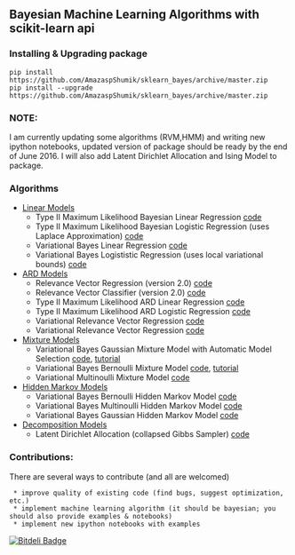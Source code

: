 ## Bayesian Machine Learning Algorithms with scikit-learn api


### Installing & Upgrading package

    pip install https://github.com/AmazaspShumik/sklearn_bayes/archive/master.zip
    pip install --upgrade https://github.com/AmazaspShumik/sklearn_bayes/archive/master.zip

### NOTE:
I am currently updating some algorithms (RVM,HMM) and writing new ipython notebooks, updated version of package should be ready by the end of June 2016. I will also add Latent Dirichlet Allocation and Ising Model to package.
   
### Algorithms
 
* [Linear Models](https://github.com/AmazaspShumik/sklearn-bayes/blob/master/skbayes/linear_models)
     * Type II Maximum Likelihood Bayesian Linear Regression [code](https://github.com/AmazaspShumik/sklearn-bayes/blob/master/skbayes/linear_models/bayesian_regression.py)
     * Type II Maximum Likelihood Bayesian Logistic Regression (uses Laplace Approximation)  [code](https://github.com/AmazaspShumik/sklearn-bayes/blob/master/skbayes/linear_models/bayesian_logistic.py)
     * Variational Bayes Linear Regression  [code](https://github.com/AmazaspShumik/sklearn-bayes/blob/master/skbayes/linear_models/variational_regression.py)
     * Variational Bayes Logististic Regression (uses local variational bounds) [code](https://github.com/AmazaspShumik/sklearn-bayes/blob/master/skbayes/linear_models/variational_logistic.py) 
* [ARD Models](https://github.com/AmazaspShumik/sklearn-bayes/tree/master/skbayes/rvm_ard_models)
     * Relevance Vector Regression (version 2.0) [code](https://github.com/AmazaspShumik/sklearn-bayes/blob/master/skbayes/rvm_ard_models/fast_rvm.py)
     * Relevance Vector Classifier (version 2.0) [code](https://github.com/AmazaspShumik/sklearn-bayes/blob/master/skbayes/rvm_ard_models/fast_rvm.py)
     * Type II Maximum Likelihood ARD Linear Regression  [code](https://github.com/AmazaspShumik/sklearn-bayes/blob/master/skbayes/rvm_ard_models/fast_rvm.py)
     * Type II Maximum Likelihood ARD Logistic Regression  [code](https://github.com/AmazaspShumik/sklearn-bayes/blob/master/skbayes/rvm_ard_models/fast_rvm.py)
     * Variational Relevance Vector Regression [code](https://github.com/AmazaspShumik/sklearn_bayes/blob/master/skbayes/rvm_ard_models/vrvm.py)
     * Variational Relevance Vector Regression [code](https://github.com/AmazaspShumik/sklearn_bayes/blob/master/skbayes/rvm_ard_models/vrvm.py)
* [Mixture Models](https://github.com/AmazaspShumik/sklearn-bayes/blob/master/skbayes/mixture_models)
     * Variational Bayes Gaussian Mixture Model with Automatic Model Selection [code](https://github.com/AmazaspShumik/sklearn-bayes/blob/master/skbayes/mixture_models/mixture.py), [tutorial](https://github.com/AmazaspShumik/sklearn-bayes/blob/master/ipython_notebooks_tutorials/mixture_models/example_gaussian_mixture_with_ard.ipynb)
     * Variational Bayes Bernoulli Mixture Model [code](https://github.com/AmazaspShumik/sklearn-bayes/blob/master/skbayes/mixture_models/mixture.py), [tutorial](https://github.com/AmazaspShumik/sklearn-bayes/blob/master/ipython_notebooks_tutorials/mixture_models/example_bernoulli_mixture.ipynb)
     * Variational Multinoulli Mixture Model [code](https://github.com/AmazaspShumik/sklearn-bayes/blob/master/skbayes/mixture_models/mixture.py)
* [Hidden Markov Models](https://github.com/AmazaspShumik/sklearn-bayes/tree/master/skbayes/hidden_markov_models)
     * Variational Bayes Bernoulli Hidden Markov Model [code](https://github.com/AmazaspShumik/sklearn-bayes/blob/master/skbayes/hidden_markov_models/hmm.py)
     * Variational Bayes Multinoulli Hidden Markov Model [code](https://github.com/AmazaspShumik/sklearn-bayes/blob/master/skbayes/hidden_markov_models/hmm.py)
     * Variational Bayes Gaussian Hidden Markov Model [code](https://github.com/AmazaspShumik/sklearn-bayes/blob/master/skbayes/hidden_markov_models/hmm.py)
* [Decomposition Models](https://github.com/AmazaspShumik/sklearn-bayes/tree/master/skbayes/decomposition_models)
     * Latent Dirichlet Allocation (collapsed Gibbs Sampler) [code](https://github.com/AmazaspShumik/sklearn-bayes/blob/master/skbayes/decomposition_models/gibbs_lda_cython.pyx)

### Contributions:

There are several ways to contribute (and all are welcomed)

     * improve quality of existing code (find bugs, suggest optimization, etc.)
     * implement machine learning algorithm (it should be bayesian; you should also provide examples & notebooks)
     * implement new ipython notebooks with examples 


[![Bitdeli Badge](https://d2weczhvl823v0.cloudfront.net/AmazaspShumik/sklearn_bayes/trend.png)](https://bitdeli.com/free "Bitdeli Badge")

